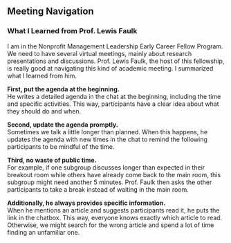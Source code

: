 ## Meeting Navigation 

### What I Learned from Prof. Lewis Faulk 

I am in the Nonprofit Management Leadership Early Career Fellow Program. We need to have several virtual meetings, mainly about research presentations and discussions. Prof. Lewis Faulk, the host of this fellowship, is really good at navigating this kind of academic meeting. I summarized what I learned from him.

**First, put the agenda at the beginning.**  
He writes a detailed agenda in the chat at the beginning, including the time and specific activities. This way, participants have a clear idea about what they should do and when.

**Second, update the agenda promptly.**  
Sometimes we talk a little longer than planned. When this happens, he updates the agenda with new times in the chat to remind the following participants to be mindful of the time.

**Third, no waste of public time.**  
For example, if one subgroup discusses longer than expected in their breakout room while others have already come back to the main room, this subgroup might need another 5 minutes. Prof. Faulk then asks the other participants to take a break instead of waiting in the main room.

**Additionally, he always provides specific information.**  
When he mentions an article and suggests participants read it, he puts the link in the chatbox. This way, everyone knows exactly which article to read. Otherwise, we might search for the wrong article and spend a lot of time finding an unfamiliar one.
